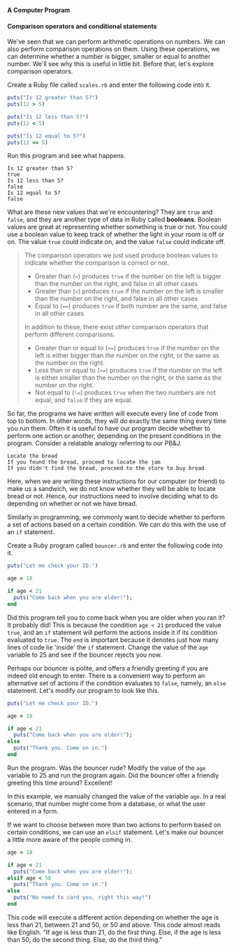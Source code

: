 **A Computer Program**



#### Comparison operators and conditional statements

We've seen that we can perform arithmetic operations on numbers. We can also
perform comparison operations on them. Using these operations, we can determine
whether a number is bigger, smaller or equal to another number. We'll see why
this is useful in little bit. Before that, let's explore comparison operators.

Create a Ruby file called `scales.rb` and enter the following code into it.

```ruby
puts("Is 12 greater than 5?")
puts(12 > 5)

puts("Is 12 less than 5?")
puts(12 < 5)

puts("Is 12 equal to 5?")
puts(12 == 5)
```

Run this program and see what happens.

```
Is 12 greater than 5?
true
Is 12 less than 5?
false
Is 12 equal to 5?
false
```

What are these new values that we're encountering? They are `true` and `false`,
and they are another type of data in Ruby called **booleans**. Boolean values
are great at representing whether something is true or not. You could use a
boolean value to keep track of whether the light in your room is off or on. The
value `true` could indicate on, and the value `false` could indicate off.

> The comparison operators we just used produce boolean values to indicate whether the
> comparison is correct or not.
>
> * Greater than (`<`) produces `true` if the number on the left is bigger than the number
>   on the right, and false in all other cases
> * Greater than (`<`) produces `true` if the number on the left is smaller than the number
>   on the right, and false in all other cases
> * Equal to (`==`) produces `true` if both number are the same, and false in all other
>   cases
>
> In addition to these, there exist other comparison operators that perform different
> comparisons.
>
> * Greater than or equal to (`>=`) produces `true` if the number on the left is either
>   bigger than the number on the right, or the same as the number on the right.
> * Less than or equal to (`>=`) produces `true` if the number on the left is either smaller
>   than the number on the right, or the same as the number on the right.
> * Not equal to (`!=`) produces `true` when the two numbers are not equal, and `false` if
>   they are equal.

So far, the programs we have written will execute every line of code from top to
bottom. In other words, they will do exactly the same thing every time you run
them. Often it is useful to have our program decide whether to perform one
action or another, depending on the present conditions in the program. Consider
a relatable analogy referring to our PB&J.

```
Locate the bread
If you found the bread, proceed to locate the jam
If you didn't find the bread, proceed to the store to buy bread
```

Here, when we are writing these instructions for our computer (or friend) to
make us a sandwich, we do not know whether they will be able to locate bread or
not. Hence, our instructions need to involve deciding what to do depending on
whether or not we have bread.

Similarly in programming, we commonly want to decide whether to perform a set of
actions based on a certain condition. We can do this with the use of an `if`
statement.

Create a Ruby program called `bouncer.rb` and enter the following code into it.

```ruby
puts("Let me check your ID.")

age = 18

if age < 21
  puts("Come back when you are older!");
end
```

Did this program tell you to come back when you are older when you ran it? It
probably did! This is because the condition `age < 21` produced the value
`true`, and an `if` statement will perform the actions inside it if its
condition evaluated to `true`. The `end` is important because it denotes just
how many lines of code lie 'inside' the `if` statement. Change the value of the
`age` variable to 25 and see if the bouncer rejects you now.

Perhaps our bouncer is polite, and offers a friendly greeting if you are indeed
old enough to enter. There is a convenient way to perform an alternative set of
actions if the condition evaluates to `false`, namely, an `else` statement.
Let's modify our program to look like this.

```ruby
puts("Let me check your ID.")

age = 18

if age < 21
  puts("Come back when you are older!");
else
  puts("Thank you. Come on in.")
end
```

Run the program. Was the bouncer rude? Modify the value of the `age` variable to
25 and run the program again. Did the bouncer offer a friendly greeting this
time around? Excellent!

In this example, we manually changed the value of the variable `age`. In a real
scenario, that number might come from a database, or what the user entered in a
form.

If we want to choose between more than two actions to perform based on certain
conditions, we can use an `elsif` statement. Let's make our bouncer a little
more aware of the people coming in.

```ruby
age = 18

if age < 21
  puts("Come back when you are older!");
elsif age < 50
  puts("Thank you. Come on in.")
else
  puts("No need to card you, right this way!")
end
```

This code will execute a different action depending on whether the age is less
than 21, between 21 and 50, or 50 and above. This code almost reads like
English. "If age is less than 21, do the first thing. Else, if the age is less
than 50, do the second thing. Else, do the third thing."
